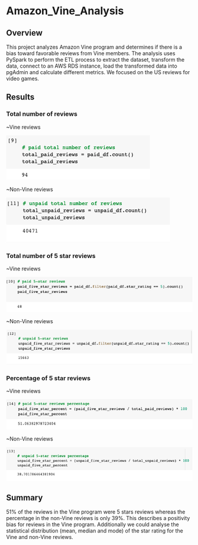 # Amazon_Vine_Analysis

## Overview
This project analyzes Amazon Vine program and determines if there is a bias toward favorable reviews from Vine members.
The analysis uses PySpark to perform the ETL process to extract the dataset, transform the data, connect to an AWS RDS instance, load the transformed data into pgAdmin and calculate different metrics.
We focused on the US reviews for video games.

## Results
### Total number of reviews

~Vine reviews

![vine_review](vine_review.png)
              
              
~Non-Vine reviews

   ![unpaid_vine](unpaid_vine.png)
              
              
### Total number of 5 star reviews
~Vine reviews

   ![five_Vine](five_Vine.png)
              
              
~Non-Vine reviews

   ![fivestar](fivestar.png)
              
              
### Percentage of 5 star reviews
~Vine reviews

   ![percent_vine](percent_vine.png)
              
              
~Non-Vine reviews

   ![percent_nonvine](percent_nonvine.png)
              
              
## Summary
51% of the reviews in the Vine program were 5 stars reviews whereas the percentage in the non-Vine reviews is only 39%. This describes a positivity bias for reviews in the Vine program.
Additionally we could analyse the statistical distribution (mean, median and mode) of the star rating for the Vine and non-Vine reviews.

